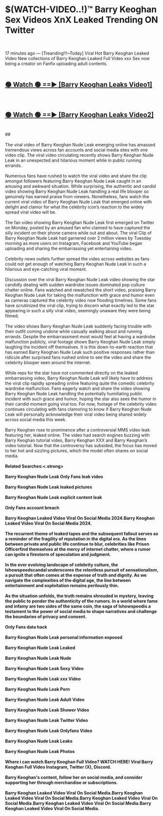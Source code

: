 # $(WATCH-VIDEO..!)™ Barry Keoghan Sex Videos XnX Leaked Trending ON Twitter<br>
<br>

17 minutes ago — [Treanding!!!~Today] Viral Hot Barry Keoghan Leaked Video New collections of Barry Keoghan Leaked Full Video xxx Sex now being a creator on Fanfix uploading adult contents.
<br>
 <br>

##  <a href="https://best2vid.blogspot.com?title=Barry_Keoghan">🟢 Watch 🟢 ==► [Barry Keoghan Leaks Video1]</a><br>
  <br>

##  <a href="https://best2vid.blogspot.com?title=Barry_Keoghan">🟢 Watch 🟢 ==► [Barry Keoghan Leaks Video2]</a><br>
  <br>
  ##
  <br>
  <br>
The viral video of Barry Keoghan Nude Leak emerging online has amassed tremendous views across fan accounts and social media sites with one video clip. The viral video circulating recently shows Barry Keoghan Nude Leak in an unexpected and hilarious moment while in public running errands.
<br><br>
Numerous fans have rushed to watch the viral video and share the clip amongst followers featuring Barry Keoghan Nude Leak caught in an amusing and awkward situation. While surprising, the authentic and candid video showing Barry Keoghan Nude Leak handling a real life blooper so genuinely has earned praise from viewers. Nonetheless, fans watch the current viral video of Barry Keoghan Nude Leak that emerged online with delight and clamor for what the celebrity icon’s reaction to the widely spread viral video will be.
<br><br>
The fan video showing Barry Keoghan Nude Leak first emerged on Twitter on Monday, posted by an amused fan who claimed to have captured the silly incident on their phone camera while out and about. The viral Clip of Barry Keoghan Nude Leak had garnered over 2 million views by Tuesday morning as more users on Instagram, Facebook and YouTube began uploading and sharing the embarrassing yet entertaining video.
<br><br>
Celebrity news outlets further spread the video across websites as fans could not get enough of watching Barry Keoghan Nude Leak in such a hilarious and eye-catching viral moment.
<br><br>
Discussion over the viral Barry Keoghan Nude Leak video showing the star candidly dealing with sudden wardrobe issues dominated pop culture chatter online. Fans watched and rewatched the short video, praising Barry Keoghan Nude Leak for taking the malfunction with grace and humor even as cameras captured the celebrity video now flooding timelines. Some fans have scrutinized the viral clip, trying to discern what exactly led to the star appearing in such a silly viral video, seemingly unaware they were being filmed.
<br><br>
The video shows Barry Keoghan Nude Leak suddenly facing trouble with their outfit coming undone while casually walking about and running errands. Despite the embarrassment most would feel at having a wardrobe malfunction publicly, viral footage shows Barry Keoghan Nude Leak simply laughing the incident off themselves. It is this down-to-earth reaction that has earned Barry Keoghan Nude Leak such positive responses rather than ridicule after surprised fans rushed online to see the video and share the celebrity blooper seen around the internet.
<br><br>
While reps for the star have not commented directly on the leaked embarrassing video, Barry Keoghan Nude Leak will likely have to address the viral clip rapidly spreading online featuring quite the comedic celebrity wardrobe malfunction. Fans eagerly watch and share the video showing Barry Keoghan Nude Leak handling the potentially humiliating public incident with such grace and humor, hoping the star also sees the humor in their candid moment going viral too. For now, footage of the celebrity video continues circulating with fans clamoring to know if Barry Keoghan Nude Leak will personally acknowledge their viral video being shared widely across social media this week.
<br><br>
Barry Keoghan rose to prominence after a controversial MMS video leak featuring her, leaked online. The video had search engines buzzing with Barry Keoghan tutorial video, Barry Keoghan XXX and Barry Keoghan’s video tutorial. Now that the controversy has subsided, the focus has moved to her hot and sizzling pictures, which the model often shares on social media.
<br><br>
<strong>Related Searches:<.strong>
<br><br>
Barry Keoghan Nude Leak Only Fans leak video
<br><br>
Barry Keoghan Nude Leak leaked pictures
<br><br>
Barry Keoghan Nude Leak explicit content leak
<br><br>
Only Fans account breach
<br><br>
Barry Keoghan Leaked Video Viral On Social Media 2024.Barry Keoghan Leaked Video Viral On Social Media 2024.
<br><br>
The recurrent theme of leaked tapes and the subsequent fallout serves as a reminder of the fragility of reputation in the digital era. As the lines between private and public life continue to blur, celebrities like Prison Officerfind themselves at the mercy of internet chatter, where a rumor can ignite a firestorm of speculation and judgment.
<br><br>
In the ever evolving landscape of celebrity culture, the Ishowspeedscandal underscores the relentless pursuit of sensationalism, a pursuit that often comes at the expense of truth and dignity. As we navigate the complexities of the digital age, the line between entertainment and exploitation remains perilously thin.
<br><br>
As the situation unfolds, the truth remains shrouded in mystery, leaving the public to ponder the authenticity of the rumors. In a world where fame and infamy are two sides of the same coin, the saga of Ishowspeedis a testament to the power of social media to shape narratives and challenge the boundaries of privacy and consent.
<br><br>
Only Fans data hack
<br><br>
Barry Keoghan Nude Leak personal information exposed
<br><br>
Barry Keoghan Nude Leak Leaked
<br><br>
Barry Keoghan Nude Leak Nude
<br><br>
Barry Keoghan Nude Leak Sexy Video
<br><br>
Barry Keoghan Nude Leak xxx Video
<br><br>
Barry Keoghan Nude Leak Porn
<br><br>
Barry Keoghan Nude Leak Adult Video
<br><br>
Barry Keoghan Nude Leak Shower Video
<br><br>
Barry Keoghan Nude Leak Twitter Video
<br><br>
Barry Keoghan Nude Leak Onlyfans Video
<br><br>
Barry Keoghan Nude Leak Leaks
<br><br>
Barry Keoghan Nude Leak Photos
<br><br>
Where i can watch Barry Keoghan Full Video? WATCH HERE! Viral Barry Keoghan Full Video Instagram, Twitter (X), Discord.
<br><br>
Barry Keoghan's content, follow her on social media, and consider supporting her through merchandise or subscriptions.
<br><br>
Barry Keoghan Leaked Video Viral On Social Media.Barry Keoghan Leaked Video Viral On Social Media.Barry Keoghan Leaked Video Viral On Social Media.Barry Keoghan Leaked Video Viral On Social Media.Barry Keoghan Leaked Video Viral On Social Media.